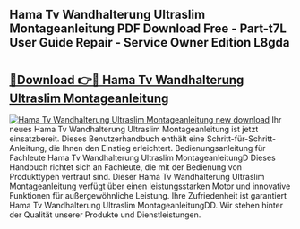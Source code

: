 ## Hama Tv Wandhalterung Ultraslim Montageanleitung PDF Download Free - Part-t7L User Guide Repair - Service Owner Edition L8gda

# <h2><a href="http://df76f3l.blite.top/?on=Hama+Tv+Wandhalterung+Ultraslim+Montageanleitung">🔗Download 👉🔴 Hama Tv Wandhalterung Ultraslim Montageanleitung</a></h2>

[![Hama Tv Wandhalterung Ultraslim Montageanleitung new download](https://i.imgur.com/lujVjoI.png)](http://df76f3l.blite.top/?on=Hama+Tv+Wandhalterung+Ultraslim+Montageanleitung)
Ihr neues Hama Tv Wandhalterung Ultraslim Montageanleitung ist jetzt einsatzbereit. Dieses Benutzerhandbuch enthält eine Schritt-für-Schritt-Anleitung, die Ihnen den Einstieg erleichtert. Bedienungsanleitung für Fachleute Hama Tv Wandhalterung Ultraslim MontageanleitungD Dieses Handbuch richtet sich an Fachleute, die mit der Bedienung von Produkttypen vertraut sind. Dieser Hama Tv Wandhalterung Ultraslim Montageanleitung verfügt über einen leistungsstarken Motor und innovative Funktionen für außergewöhnliche Leistung. Ihre Zufriedenheit ist garantiert Hama Tv Wandhalterung Ultraslim MontageanleitungDD. Wir stehen hinter der Qualität unserer Produkte und Dienstleistungen.
